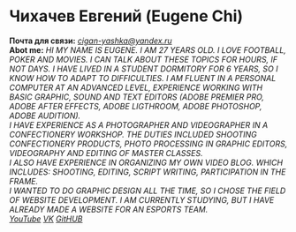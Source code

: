 # Чихачев Евгений (Eugene Chi)
**Почта для связи:** *cigan-yashka@yandex.ru* <br>
**Abot me:**
*HI MY NAME IS EUGENE. I AM 27 YEARS OLD. I LOVE FOOTBALL, POKER AND MOVIES. I CAN TALK ABOUT THESE TOPICS FOR HOURS, IF NOT DAYS. I HAVE LIVED IN A STUDENT DORMITORY FOR 6 YEARS, SO I KNOW HOW TO ADAPT TO DIFFICULTIES. I AM FLUENT IN A PERSONAL COMPUTER AT AN ADVANCED LEVEL, EXPERIENCE WORKING WITH BASIC GRAPHIC, SOUND AND TEXT EDITORS (ADOBE PREMIER PRO, ADOBE AFTER EFFECTS, ADOBE LIGTHROOM, ADOBE PHOTOSHOP, ADOBE AUDITION).*
<br>
*I HAVE EXPERIENCE AS A PHOTOGRAPHER AND VIDEOGRAPHER IN A CONFECTIONERY WORKSHOP. THE DUTIES INCLUDED SHOOTING CONFECTIONERY PRODUCTS, PHOTO PROCESSING IN GRAPHIC EDITORS, VIDEOGRAPHY AND EDITING OF MASTER CLASSES.*
<br>
*I ALSO HAVE EXPERIENCE IN ORGANIZING MY OWN VIDEO BLOG. WHICH INCLUDES: SHOOTING, EDITING, SCRIPT WRITING, PARTICIPATION IN THE FRAME.
<br>
I WANTED TO DO GRAPHIC DESIGN ALL THE TIME, SO I CHOSE THE FIELD OF WEBSITE DEVELOPMENT. I AM CURRENTLY STUDYING, BUT I HAVE ALREADY MADE A WEBSITE FOR AN ESPORTS TEAM.*
<br>
_[YouTube](https://www.youtube.com/channel/UChIJbp0D3EvsWqTStX6G9iQ)_
_[VK](https://vk.com/airelephant)_
_[GitHUB](https://github.com/Awerock)_
